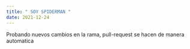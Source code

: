 ```yaml
---
title: " SOY SPIDERMAN "
date: 2021-12-24
---
```


Probando nuevos cambios en la rama, pull-request se hacen de manera automatica
